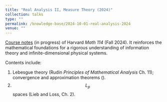 ```yaml
---
title: "Real Analysis II, Measure Theory (2024)"
collection: talks
type: ""
permalink: /knowledge-base/2024-10-01-real-analysis-2024
venue: ""
---
```


[Course notes](https://nlyu1.github.io/real-analysis/) (in progress) of Harvard *Math 114* (Fall 2024). It reinforces the mathematical foundations for a rigorous understanding of information theory and infinite-dimensional physical systems. 

Contents include: 

1. Lebesgue theory (Rudin *Principles of Mathematical Analysis* Ch. 11); convergence and approximation theorems (). 
2. $$L_p$$ spaces (Lieb and Loss, Ch. 2). 